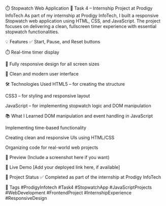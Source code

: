 ⏱️ Stopwatch Web Application
🚀 Task 4 – Internship Project at Prodigy InfoTech
As part of my internship at Prodigy InfoTech, I built a responsive Stopwatch web application using HTML, CSS, and JavaScript. The project focuses on delivering a clean, fullscreen timer experience with essential stopwatch functionalities.

💡 Features
✅ Start, Pause, and Reset buttons

⏱️ Real-time timer display

📱 Fully responsive design for all screen sizes

🎨 Clean and modern user interface

🛠️ Technologies Used
HTML5 – for creating the structure

CSS3 – for styling and responsive layout

JavaScript – for implementing stopwatch logic and DOM manipulation

📚 What I Learned
DOM manipulation and event handling in JavaScript

Implementing time-based functionality

Creating clean and responsive UIs using HTML/CSS

Organizing code for real-world web projects

📸 Preview
(Include a screenshot here if you want)

🔗 Live Demo
[Add your deployed link here, if available]

📁 Project Status
✅ Completed as part of the internship at Prodigy InfoTech

📌 Tags
#ProdigyInfotech #Task4 #StopwatchApp #JavaScriptProjects #WebDevelopment #FrontendProject #InternshipExperience #ResponsiveDesign
